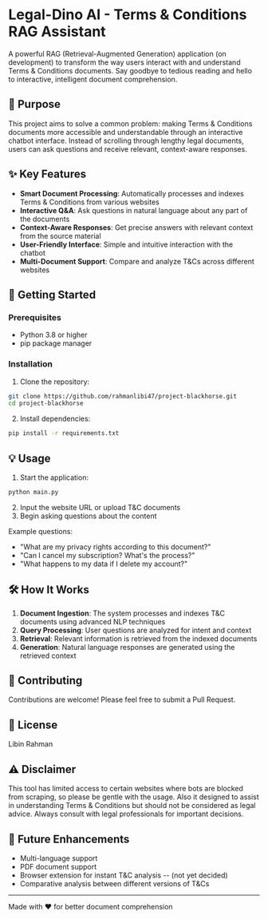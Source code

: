 # Legal-Dino AI - Terms & Conditions RAG Assistant

A powerful RAG (Retrieval-Augmented Generation) application (on development) to transform the way users interact with and understand Terms & Conditions documents. Say goodbye to tedious reading and hello to interactive, intelligent document comprehension.

## 🎯 Purpose

This project aims to solve a common problem: making Terms & Conditions documents more accessible and understandable through an interactive chatbot interface. Instead of scrolling through lengthy legal documents, users can ask questions and receive relevant, context-aware responses.

## ✨ Key Features

- **Smart Document Processing**: Automatically processes and indexes Terms & Conditions from various websites
- **Interactive Q&A**: Ask questions in natural language about any part of the documents
- **Context-Aware Responses**: Get precise answers with relevant context from the source material
- **User-Friendly Interface**: Simple and intuitive interaction with the chatbot
- **Multi-Document Support**: Compare and analyze T&Cs across different websites

## 🚀 Getting Started

### Prerequisites

- Python 3.8 or higher
- pip package manager

### Installation

1. Clone the repository:
```bash
git clone https://github.com/rahmanlibi47/project-blackhorse.git
cd project-blackhorse
```

2. Install dependencies:
```bash
pip install -r requirements.txt
```

## 💡 Usage

1. Start the application:
```bash
python main.py
```

2. Input the website URL or upload T&C documents
3. Begin asking questions about the content

Example questions:
- "What are my privacy rights according to this document?"
- "Can I cancel my subscription? What's the process?"
- "What happens to my data if I delete my account?"

## 🛠️ How It Works

1. **Document Ingestion**: The system processes and indexes T&C documents using advanced NLP techniques
2. **Query Processing**: User questions are analyzed for intent and context
3. **Retrieval**: Relevant information is retrieved from the indexed documents
4. **Generation**: Natural language responses are generated using the retrieved context

## 🤝 Contributing

Contributions are welcome! Please feel free to submit a Pull Request.

## 📝 License

Libin Rahman

## ⚠️ Disclaimer

This tool has limited access to certain websites where bots are blocked from scraping, so please be gentle with the usage. Also it designed to assist in understanding Terms & Conditions but should not be considered as legal advice. Always consult with legal professionals for important decisions.

## 🌟 Future Enhancements

- Multi-language support
- PDF document support
- Browser extension for instant T&C analysis -- (not yet decided)
- Comparative analysis between different versions of T&Cs

---

Made with ❤️ for better document comprehension
